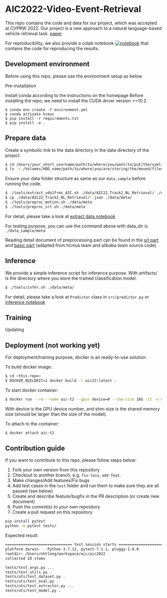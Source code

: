 # AIC2022-Video-Event-Retrieval

This repo contains the code and data for our project, which was accepted at CVPRW 2022. Our project is a new approach to a natural language-based vehicle retrieval task. [paper](https://openaccess.thecvf.com/content/CVPR2022W/AICity/papers/Nguyen-Ho_Text_Query_Based_Traffic_Video_Event_Retrieval_With_Global-Local_Fusion_CVPRW_2022_paper.pdf)

For reproducibility, we also provide a colab notebook [![notebook](https://colab.research.google.com/assets/colab-badge.svg)](https://colab.research.google.com/github/nhtlongcs/AIC2022-VER/blob/main/guides/reproduce.ipynb) that contains the code for reproducing the results.

## Development environment

Before using this repo, please use the environment setup as below.

Pre-installation

Install conda according to the instructions on the homepage
Before installing the repo, we need to install the CUDA driver version >=10.2.

```
$ conda env create -f environment.yml
$ conda activate hcmus
$ pip install -r requirements.txt
$ pip install -e .
```

## Prepare data

Create a symbolic link to the data directory in the data directory of the project.

<!-- MAC OSX FAQ https://discussions.apple.com/thread/7423765 -->

```bash
$ cd /Users/your_short_username/path/to/where/you/want/to/put/the/symlink
$ ln -s /Volumes/HDD_name/path/to/where/you/are/storing/the/moved/files    symbolic_link_name_you_want_to_use
```

Ensure your data folder structure as same as our `data_sample` before running the code.

```bash
$ ./tools/extract_vdo2frms_AIC.sh ./data/AIC22_Track2_NL_Retrieval/ ./data/meta/extracted_frames/
$ cp ./data/AIC22_Track2_NL_Retrieval/*.json ./data/meta/
$ ./tools/preproc_motion.sh ./data/meta
$ ./tools/preproc_srl.sh ./data/meta
```

For detail, please take a look at [extract data notebook](guides/extract_data.ipynb)

For testing purpose, you can use the command above with data_dir is `./data_sample/meta`

Reading detail document of preprocessing part can be found in the [srl part](external/extraction/README.md) and [basic part](scripts/data/README.md) (adapted from hcmus team and alibaba team source code).

## Inference

We provide a simple inference script for inference purpose.
With artifacts/ is the directory where you store the trained classification model.

```bash
$ ./tools/infer.sh ./data/meta/
```

For detail, please take a look at `Predictor` class in `src/predictor.py` or [inference notebook](guides/inference.ipynb)

## Training

Updating

## Deployment (not working yet)

For deployment/training purpose, docker is an ready-to-use solution.

To build docker image:

```bash
$ cd <this-repo>
$ DOCKER_BUILDKIT=1 docker build -t aic22:latest .
```

To start docker container:

```bash
$ docker run --rm --name aic-t2 --gpus device=0 --shm-size 16G -it -v $(pwd)/:/home/workspace/src/ aic22:latest /bin/bash
```

With device is the GPU device number, and shm-size is the shared memory size (should be larger than the size of the model).

To attach to the container:

```bash
$ docker attach aic-t2
```

## Contribution guide

If you want to contribute to this repo, please follow steps below:

1. Fork your own version from this repository
1. Checkout to another branch, e.g. `fix-loss`, `add-feat`.
1. Make changes/Add features/Fix bugs
1. Add test cases in the `test` folder and run them to make sure they are all passed (see below)
1. Create and describe feature/bugfix in the PR description (or create new document)
1. Push the commit(s) to your own repository
1. Create a pull request on this repository

```bash
pip install pytest
python -m pytest tests/
```

Expected result:

```bash
============================== test session starts ===============================
platform darwin -- Python 3.7.12, pytest-7.1.1, pluggy-1.0.0
rootdir: /Users/nhtlong/workspace/aic/aic2022
collected 10 items

tests/test_args.py ...                                                     [ 30%]
tests/test_utils.py .                                                      [ 40%]
tests/uts/test_dataset.py .                                                [ 50%]
tests/uts/test_eval.py .                                                   [ 60%]
tests/uts/test_extractor.py ...                                            [ 90%]
tests/uts/test_model.py .                                                  [100%]
```
